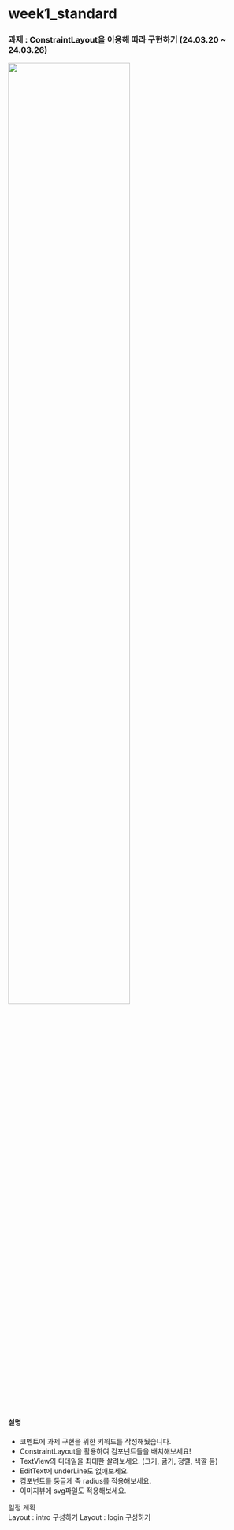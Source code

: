 # week1_standard
### 과제 : ConstraintLayout을 이용해 따라 구현하기 (24.03.20 ~ 24.03.26)

<img src="https://github.com/hyezg/week1_standard/assets/112006114/0cf086f4-48c0-4916-b1c8-6d88f4feda34" width="70%">

#### 설명
- 코멘트에 과제 구현을 위한 키워드를 작성해뒀습니다.
- ConstraintLayout을 활용하여 컴포넌트들을 배치해보세요!
- TextView의 디테일을 최대한 살려보세요. (크기, 굵기, 정렬, 색깔 등)
- EditText에 underLine도 없애보세요.
- 컴포넌트를 둥글게 즉 radius를 적용해보세요.
- 이미지뷰에 svg파일도 적용해보세요.

일정 계획<br>
Layout : intro 구성하기
Layout : login 구성하기
